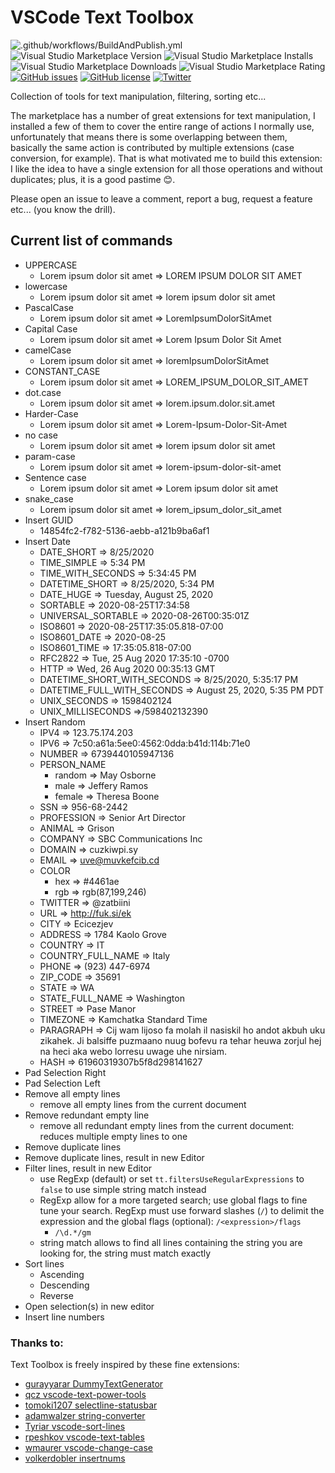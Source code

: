 # VSCode Text Toolbox

![.github/workflows/BuildAndPublish.yml](https://github.com/carlocardella/vscode-TextToolbox/workflows/.github/workflows/BuildAndPublish.yml/badge.svg?branch=master)
![Visual Studio Marketplace Version](https://img.shields.io/visual-studio-marketplace/v/carlocardella.vscode-texttoolbox)
![Visual Studio Marketplace Installs](https://img.shields.io/visual-studio-marketplace/i/carlocardella.vscode-texttoolbox)
![Visual Studio Marketplace Downloads](https://img.shields.io/visual-studio-marketplace/d/carlocardella.vscode-texttoolbox)
![Visual Studio Marketplace Rating](https://img.shields.io/visual-studio-marketplace/r/carlocardella.vscode-texttoolbox)
[![GitHub issues](https://img.shields.io/github/issues/carlocardella/vscode-TextToolbox.svg)](https://github.com/carlocardella/vscode-TextToolbox/issues)
[![GitHub license](https://img.shields.io/github/license/carlocardella/vscode-TextToolbox.svg)](https://github.com/carlocardella/vscode-TextToolbox/blob/master/LICENSE.md)
[![Twitter](https://img.shields.io/twitter/url/https/github.com/carlocardella/vscode-TextToolbox.svg?style=social)](https://twitter.com/intent/tweet?text=Wow:&url=https%3A%2F%2Fgithub.com%2Fcarlocardella%2Fvscode-TextToolbox)

Collection of tools for text manipulation, filtering, sorting etc...

The marketplace has a number of great extensions for text manipulation, I installed a few of them to cover the entire range of actions I normally use, unfortunately that means there is some overlapping between them, basically the same action is contributed by multiple extensions (case conversion, for example). That is what motivated me to build this extension: I like the idea to have a single extension for all those operations and without duplicates; plus, it is a good pastime 😊.

Please open an issue to leave a comment, report a bug, request a feature etc... (you know the drill).

## Current list of commands

* UPPERCASE
  * Lorem ipsum dolor sit amet => LOREM IPSUM DOLOR SIT AMET
* lowercase
  * Lorem ipsum dolor sit amet => lorem ipsum dolor sit amet
* PascalCase
  * Lorem ipsum dolor sit amet => LoremIpsumDolorSitAmet
* Capital Case
  * Lorem ipsum dolor sit amet => Lorem Ipsum Dolor Sit Amet
* camelCase
  * Lorem ipsum dolor sit amet => loremIpsumDolorSitAmet
* CONSTANT_CASE
  * Lorem ipsum dolor sit amet => LOREM_IPSUM_DOLOR_SIT_AMET
* dot.case
  * Lorem ipsum dolor sit amet => lorem.ipsum.dolor.sit.amet
* Harder-Case
  * Lorem ipsum dolor sit amet => Lorem-Ipsum-Dolor-Sit-Amet
* no case
  * Lorem ipsum dolor sit amet => lorem ipsum dolor sit amet
* param-case
  * Lorem ipsum dolor sit amet => lorem-ipsum-dolor-sit-amet
* Sentence case
  * Lorem ipsum dolor sit amet => Lorem ipsum dolor sit amet
* snake_case
  * Lorem ipsum dolor sit amet => lorem_ipsum_dolor_sit_amet
* Insert GUID
  * 14854fc2-f782-5136-aebb-a121b9ba6af1
* Insert Date
  * DATE_SHORT => 8/25/2020
  * TIME_SIMPLE => 5:34 PM
  * TIME_WITH_SECONDS => 5:34:45 PM
  * DATETIME_SHORT => 8/25/2020, 5:34 PM
  * DATE_HUGE => Tuesday, August 25, 2020
  * SORTABLE => 2020-08-25T17:34:58
  * UNIVERSAL_SORTABLE => 2020-08-26T00:35:01Z
  * ISO8601 => 2020-08-25T17:35:05.818-07:00
  * ISO8601_DATE => 2020-08-25
  * ISO8601_TIME => 17:35:05.818-07:00
  * RFC2822 => Tue, 25 Aug 2020 17:35:10 -0700
  * HTTP => Wed, 26 Aug 2020 00:35:13 GMT
  * DATETIME_SHORT_WITH_SECONDS => 8/25/2020, 5:35:17 PM
  * DATETIME_FULL_WITH_SECONDS => August 25, 2020, 5:35 PM PDT
  * UNIX_SECONDS => 1598402124
  * UNIX_MILLISECONDS =>/598402132390
* Insert Random
  * IPV4 => 123.75.174.203
  * IPV6 => 7c50:a61a:5ee0:4562:0dda:b41d:114b:71e0
  * NUMBER => 6739440105947136
  * PERSON_NAME
    * random => May Osborne
    * male => Jeffery Ramos
    * female => Theresa Boone
  * SSN => 956-68-2442
  * PROFESSION => Senior Art Director
  * ANIMAL => Grison
  * COMPANY => SBC Communications Inc
  * DOMAIN => cuzkiwpi.sy
  * EMAIL => uve@muvkefcib.cd
  * COLOR
    * hex => #4461ae
    * rgb => rgb(87,199,246)
  * TWITTER => @zatbiini
  * URL => http://fuk.si/ek
  * CITY => Ecicezjev
  * ADDRESS => 1784 Kaolo Grove
  * COUNTRY => IT
  * COUNTRY_FULL_NAME => Italy
  * PHONE => (923) 447-6974
  * ZIP_CODE => 35691
  * STATE => WA
  * STATE_FULL_NAME => Washington
  * STREET => Pase Manor
  * TIMEZONE => Kamchatka Standard Time
  * PARAGRAPH => Cij wam lijoso fa molah il nasiskil ho andot akbuh uku zikahek. Ji balsiffe puzmaano nuug bofevu ra tehar heuwa zorjul hej na heci aka webo lorresu uwage uhe nirsiam.
  * HASH => 61960319307b5f8d298141627
* Pad Selection Right
* Pad Selection Left
* Remove all empty lines
  * remove all empty lines from the current document
* Remove redundant empty line
  * remove all redundant empty lines from the current document: reduces multiple empty lines to one
* Remove duplicate lines
* Remove duplicate lines, result in new Editor
* Filter lines, result in new Editor
  * use RegExp (default) or set `tt.filtersUseRegularExpressions` to `false` to use simple string match instead
  * RegExp allow for a more targeted search; use global flags to fine tune your search. RegExp must use forward slashes (`/`) to delimit the expression and the global flags (optional): `/<expression>/flags`
    * `/\d.*/gm`
  * string match allows to find all lines containing the string you are looking for, the string must match exactly
* Sort lines
  * Ascending
  * Descending
  * Reverse
* Open selection(s) in new editor
* Insert line numbers

### Thanks to:

Text Toolbox is freely inspired by these fine extensions:

* [gurayyarar DummyTextGenerator](https://github.com/gurayyarar/DummyTextGenerator)
* [qcz vscode-text-power-tools](https://github.com/qcz/vscode-text-power-tools)
* [tomoki1207 selectline-statusbar](https://github.com/tomoki1207/selectline-statusbar)
* [adamwalzer string-converter](https://github.com/adamwalzer/string-converter)
* [Tyriar vscode-sort-lines](https://github.com/Tyriar/vscode-sort-lines)
* [rpeshkov vscode-text-tables](https://github.com/rpeshkov/vscode-text-tables)
* [wmaurer vscode-change-case](https://github.com/wmaurer/vscode-change-case)
* [volkerdobler insertnums](https://github.com/volkerdobler/insertnums)